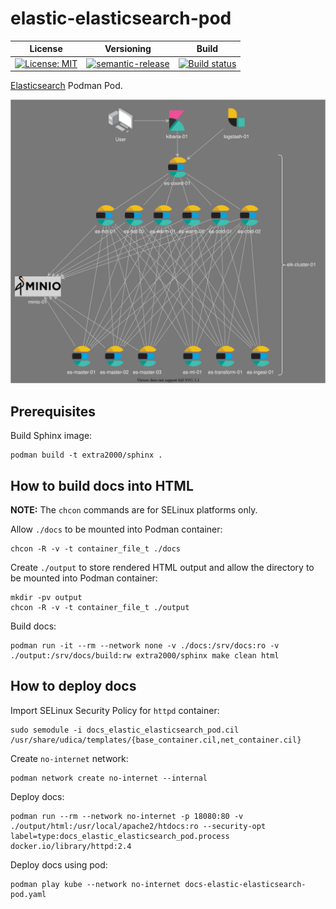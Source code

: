 # elastic-elasticsearch-pod

| License | Versioning | Build |
| ------- | ---------- | ----- |
| [![License: MIT](https://img.shields.io/badge/License-MIT-yellow.svg)](https://opensource.org/licenses/MIT) | [![semantic-release](https://img.shields.io/badge/%20%20%F0%9F%93%A6%F0%9F%9A%80-semantic--release-e10079.svg)](https://github.com/semantic-release/semantic-release) | [![Build status](https://ci.appveyor.com/api/projects/status/ln7itb2bk3j8pdr2/branch/master?svg=true)](https://ci.appveyor.com/project/nikAizuddin/elastic-elasticsearch-pod/branch/master) |

[Elasticsearch](https://github.com/elastic/elasticsearch) Podman Pod.

![concept](docs/source/_static/concept.svg)


## Prerequisites

Build Sphinx image:
```
podman build -t extra2000/sphinx .
```


## How to build docs into HTML

**NOTE:** The `chcon` commands are for SELinux platforms only.

Allow `./docs` to be mounted into Podman container:
```
chcon -R -v -t container_file_t ./docs
```

Create `./output` to store rendered HTML output and allow the directory to be mounted into Podman container:
```
mkdir -pv output
chcon -R -v -t container_file_t ./output
```

Build docs:
```
podman run -it --rm --network none -v ./docs:/srv/docs:ro -v ./output:/srv/docs/build:rw extra2000/sphinx make clean html
```


## How to deploy docs

Import SELinux Security Policy for `httpd` container:
```
sudo semodule -i docs_elastic_elasticsearch_pod.cil /usr/share/udica/templates/{base_container.cil,net_container.cil}
```

Create `no-internet` network:
```
podman network create no-internet --internal
```

Deploy docs:
```
podman run --rm --network no-internet -p 18080:80 -v ./output/html:/usr/local/apache2/htdocs:ro --security-opt label=type:docs_elastic_elasticsearch_pod.process docker.io/library/httpd:2.4
```

Deploy docs using pod:
```
podman play kube --network no-internet docs-elastic-elasticsearch-pod.yaml
```
